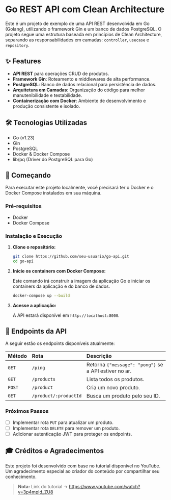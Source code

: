 # Go REST API com Clean Architecture

Este é um projeto de exemplo de uma API REST desenvolvida em Go (Golang), utilizando o framework Gin e um banco de dados PostgreSQL. O projeto segue uma estrutura baseada em princípios de Clean Architecture, separando as responsabilidades em camadas: `controller`, `usecase` e `repository`.

## ✨ Features

- **API REST** para operações CRUD de produtos.
- **Framework Gin**: Roteamento e middlewares de alta performance.
- **PostgreSQL**: Banco de dados relacional para persistência de dados.
- **Arquitetura em Camadas**: Organização do código para melhor manutenibilidade e testabilidade.
- **Containerização com Docker**: Ambiente de desenvolvimento e produção consistente e isolado.

## 🛠️ Tecnologias Utilizadas

- Go (v1.23)
- Gin
- PostgreSQL
- Docker & Docker Compose
- lib/pq (Driver do PostgreSQL para Go)

## 🚀 Começando

Para executar este projeto localmente, você precisará ter o Docker e o Docker Compose instalados em sua máquina.

### Pré-requisitos

- Docker
- Docker Compose

### Instalação e Execução

1.  **Clone o repositório:**

    ```bash
    git clone https://github.com/seu-usuario/go-api.git
    cd go-api
    ```

2.  **Inicie os containers com Docker Compose:**

    Este comando irá construir a imagem da aplicação Go e iniciar os containers da aplicação e do banco de dados.

    ```bash
    docker-compose up --build
    ```

3.  **Acesse a aplicação:**

    A API estará disponível em `http://localhost:8000`.

## 📡 Endpoints da API

A seguir estão os endpoints disponíveis atualmente:

| Método | Rota                  | Descrição                                             |
| :----- | :-------------------- | :---------------------------------------------------- |
| `GET`  | `/ping`               | Retorna `{"message": "pong"}` se a API estiver no ar. |
| `GET`  | `/products`           | Lista todos os produtos.                              |
| `POST` | `/product`            | Cria um novo produto.                                 |
| `GET`  | `/product/:productId` | Busca um produto pelo seu ID.                         |

### Próximos Passos

- [ ] Implementar rota `PUT` para atualizar um produto.
- [ ] Implementar rota `DELETE` para remover um produto.
- [ ] Adicionar autenticação JWT para proteger os endpoints.

## 🎓 Créditos e Agradecimentos

Este projeto foi desenvolvido com base no tutorial disponível no YouTube. Um agradecimento especial ao criador do conteúdo por compartilhar seu conhecimento.

> **Nota:** Link do tutorial -> https://www.youtube.com/watch?v=3p4mpId_ZU8
